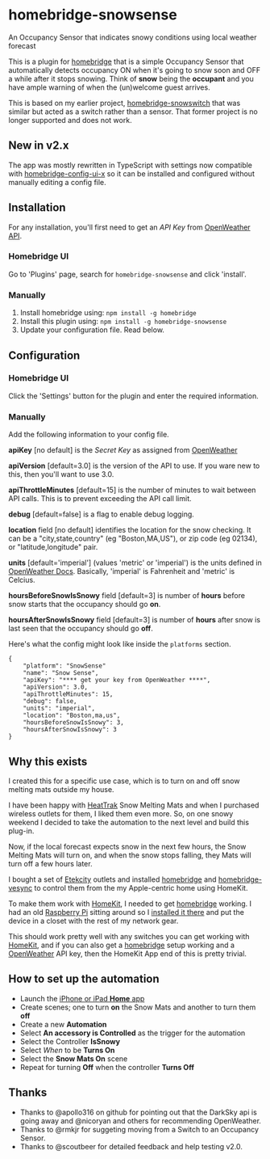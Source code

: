 # homebridge-snowsense
An Occupancy Sensor that indicates snowy conditions using local weather forecast

This is a plugin for [homebridge](https://github.com/nfarina/homebridge) that is a simple Occupancy Sensor that automatically detects occupancy ON when it's going to snow soon and OFF a while after it stops snowing. Think of **snow** being the **occupant** and you have ample warning of when the (un)welcome guest arrives.

This is based on my earlier project, [homebridge-snowswitch](https://github.com/bbernstein/homebridge-snowswitch) that was similar but acted as a switch rather than a sensor. That former project is no longer supported and does not work.


## New in v2.x

The app was mostly rewritten in TypeScript with settings now compatible with [homebridge-config-ui-x](https://www.npmjs.com/package/homebridge-config-ui-x) so it can be installed and configured without manually editing a config file.


## Installation

For any installation, you'll first need to get an *API Key* from [OpenWeather API](https://openweathermap.org/api/).

### Homebridge UI

Go to 'Plugins' page, search for `homebridge-snowsense` and click 'install'.

### Manually

1. Install homebridge using: `npm install -g homebridge`
2. Install this plugin using: `npm install -g homebridge-snowsense`
3. Update your configuration file. Read below.

## Configuration

### Homebridge UI

Click the 'Settings' button for the plugin and enter the required information.

### Manually

Add the following information to your config file.

**apiKey** [no default] is the *Secret Key* as assigned from [OpenWeather](https://openweathermap.org/api)

**apiVersion** [default=3.0] is the version of the API to use. If you ware new to this, then you'll want to use 3.0.

**apiThrottleMinutes** [default=15] is the number of minutes to wait between API calls. This is to prevent exceeding the API call limit.

**debug** [default=false] is a flag to enable debug logging.

**location** field [no default] identifies the location for the snow checking. It can be a "city,state,country" (eg "Boston,MA,US"), or zip code (eg 02134), or "latitude,longitude" pair.

**units** [default='imperial'] (values 'metric' or 'imperial') is the units defined in [OpenWeather Docs](https://openweathermap.org/api/one-call-api). Basically, 'imperial' is Fahrenheit and 'metric' is Celcius. 

**hoursBeforeSnowIsSnowy** field [default=3] is number of **hours** before snow starts that the occupancy should go **on**.

**hoursAfterSnowIsSnowy** field [default=3] is number of **hours** after snow is last seen that the occupancy should go **off**.

Here's what the config might look like inside the `platforms` section.

```
{
    "platform": "SnowSense"
    "name": "Snow Sense",
    "apiKey": "**** get your key from OpenWeather ****",
    "apiVersion": 3.0,
    "apiThrottleMinutes": 15,
    "debug": false,
    "units": "imperial",
    "location": "Boston,ma,us",
    "hoursBeforeSnowIsSnowy": 3,
    "hoursAfterSnowIsSnowy": 3
}
```

## Why this exists

I created this for a specific use case, which is to turn on and off snow melting mats outside my house.

I have been happy with [HeatTrak](https://heattrak.com/) Snow Melting Mats and when I purchased wireless outlets for them, I liked them even more. So, on one snowy weekend I decided to take the automation to the next level and build this plug-in.

Now, if the local forecast expects snow in the next few hours, the Snow Melting Mats will turn on, and when the snow stops falling, they Mats will turn off a few hours later.

I bought a set of [Etekcity](https://www.amazon.com/gp/product/B074GVPYPY) outlets and installed [homebridge](https://github.com/nfarina/homebridge) and [homebridge-vesync](https://www.npmjs.com/package/homebridge-vesync) to control them from the my Apple-centric home using HomeKit.

To make them work with [HomeKit](https://www.apple.com/ios/home/), I needed to get [homebridge](https://www.npmjs.com/package/homebridge) working. I had an old [Raspberry Pi](https://www.raspberrypi.org/) sitting around so I [installed it there](https://github.com/nfarina/homebridge/wiki/Running-HomeBridge-on-a-Raspberry-Pi) and put the device in a closet with the rest of my network gear. 

This should work pretty well with any switches you can get working with [HomeKit](https://www.apple.com/ios/home/), and if you can also get a [homebridge](https://www.npmjs.com/package/homebridge) setup working and a [OpenWeather](https://openweathermap.org/api) API key, then the HomeKit App end of this is pretty trivial. 

## How to set up the automation

- Launch the [iPhone or iPad **Home** app](https://support.apple.com/en-us/HT204893)
- Create scenes; one to turn **on** the Snow Mats and another to turn them **off**
- Create a new **Automation**
- Select **An accessory is Controlled** as the trigger for the automation
- Select the Controller **IsSnowy**
- Select *When* to be **Turns On**
- Select the **Snow Mats On** scene
- Repeat for turning **Off** when the controller **Turns Off**


## Thanks

* Thanks to @apollo316 on github for pointing out that the DarkSky api is going away and @nicoryan and others for recommending OpenWeather.
* Thanks to @rmkjr for suggeting moving from a Switch to an Occupancy Sensor.
* Thanks to @scoutbeer for detailed feedback and help testing v2.0.

